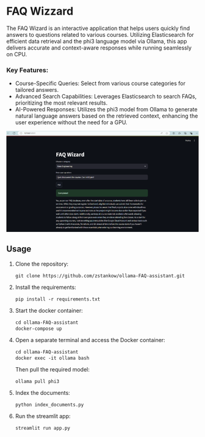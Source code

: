 # FAQ Wizzard

The FAQ Wizard is an interactive application that helps users quickly find answers to questions related to various courses. Utilizing Elasticsearch for efficient data retrieval and the phi3 language model via Ollama, this app delivers accurate and context-aware responses while running seamlessly on CPU.

### Key Features:
- Course-Specific Queries: Select from various course categories for tailored answers.
- Advanced Search Capabilities: Leverages Elasticsearch to search FAQs, prioritizing the most relevant results.
- AI-Powered Responses: Utilizes the phi3 model from Ollama to generate natural language answers based on the retrieved context, enhancing the user experience without the need for a GPU.

![alt text](image.png)


## Usage

1. Clone the repository:

   ```
   git clone https://github.com/zstankow/ollama-FAQ-assistant.git
   ```

2. Install the requirements:
    ```
    pip install -r requirements.txt
    ```

3. Start the docker container:

    ```
    cd ollama-FAQ-assistant
    docker-compose up
    ```

4. Open a separate terminal and access the Docker container:

    ```
    cd ollama-FAQ-assistant
    docker exec -it ollama bash
    ```
    Then pull the required model:

    ```
    ollama pull phi3
    ```

5. Index the documents:
    ```
    python index_documents.py
    ```

6. Run the streamlit app:
    ```
    streamlit run app.py
    ```


